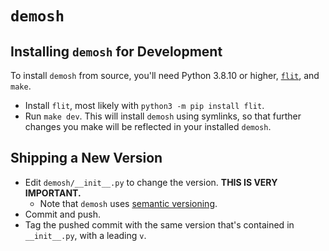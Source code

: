 # `demosh`

## Installing `demosh` for Development

To install `demosh` from source, you'll need Python 3.8.10 or higher,
[`flit`](https://flit.pypa.io/en/stable/), and `make`.

- Install `flit`, most likely with `python3 -m pip install flit`.
- Run `make dev`. This will install `demosh` using symlinks, so that further
  changes you make will be reflected in your installed `demosh`.

## Shipping a New Version

- Edit `demosh/__init__.py` to change the version. **THIS IS VERY IMPORTANT.**
  - Note that `demosh` uses [semantic versioning](https://semver.org/).
- Commit and push.
- Tag the pushed commit with the same version that's contained in
  `__init__.py`, with a leading `v`.

